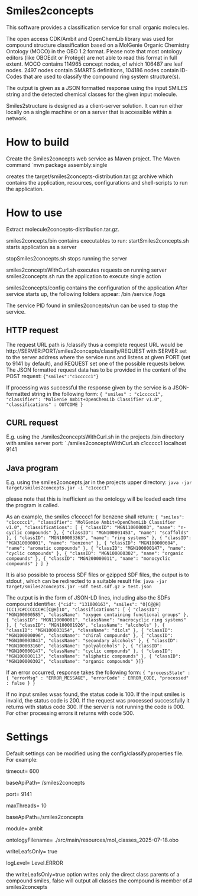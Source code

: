 # Smiles2concepts
This software provides a classification service for small organic molecules.

The open access CDK/Ambit and OpenChemLib library was used for compound structure classification based on a MolGenie Organic Chemistry Ontology (MOCO) in the OBO 1.2 format. Please note that most ontology editors (like OBOEdit or Protégé) are not able to read this format in full extent. MOCO contains 114965 concept nodes, of which 106487 are leaf nodes. 2497 nodes contain SMARTS definitions, 104186 nodes contain ID-Codes that are used to classify the compound ring system structure(s).

The output is given as a JSON formatted response using the input SMILES string and the detected chemical classes for the given input molecule.

Smiles2structure is designed as a client-server solution. It can run either locally on a single machine or on a server that is accessible within a network.

# How to build
Create the Smiles2concepts web service as Maven project. The Maven command 
`mvn package assembly:single

creates the target/smiles2concepts-distribution.tar.gz archive which contains the application, resources, configurations and shell-scripts to run the application.

# How to use
Extract molecule2concepts-distribution.tar.gz.

smiles2concepts/bin contains executables to run: startSmiles2concepts.sh starts application as a server 

stopSmiles2concepts.sh stops running the server 

smiles2conceptsWithCurl.sh executes requests on running server smiles2concepts.sh run the application to execute single action

smiles2concepts/config contains the configuration of the application
After service starts up, the following folders appear: /bin /service /logs

The service PID found in smiles2concepts/run can be used to stop the service.

## HTTP request
The request URL path is /classify thus a complete request URL would be http://SERVER:PORT/smiles2concepts/classify/REQUEST with SERVER set to the server address where the service runs and listens at given PORT (set to 9141 by default), and REQUEST set one of the possible requests below. The JSON formatted request data has to be provided in the content of the POST request: 
`{"smiles":"c1ccccc1"}`

If processing was successful the response given by the service is a JSON-formatted string in the following form: 
`{ "smiles" : "c1ccccc1",  "classifier": "MolGenie Ambit+OpenChemLib Classifier v1.0", "classifications" : OUTCOME }`

## CURL request
E.g. using the ./smiles2conceptsWithCurl.sh in the projects /bin directory with smiles server port:
`./smiles2conceptsWithCurl.sh c1ccccc1 localhost 9141

## Java program
E.g. using the smiles2concepts.jar in the projects upper directory:
`java -jar target/smiles2concepts.jar -i "c1cccc1"`  

please note that this is inefficient as the ontology will be loaded each time the program is called.

As an example, the smiles c1ccccc1 for benzene shall return: 
`{ "smiles": "c1ccccc1", "classifier": "MolGenie Ambit+OpenChemLib Classifier v1.0", "classifications": [ { "classID": "MGN110000003", "name": "n-cyclic compounds" }, { "classID": "MGN100001453", "name": "scaffolds" }, { "classID": "MGN100003363", "name": "ring systems" }, { "classID": "MGN310000001", "name": "benzene" }, { "classID": "MGN100000604", "name": "aromatic compounds" }, { "classID": "MGN100000147", "name": "cyclic compounds" }, { "classID": "MGN100000302", "name": "organic compounds" }, { "classID": "MGN200000011", "name": "monocyclic compounds" } ] }`

It is also possible to process SDF files or gzipped SDF files, the output is to stdout , which can be redirected to a suitable result file:
`java -jar target/smiles2concepts.jar -sdf test.sdf.gz > test.json`

The output is in the form of JSON-LD lines, including also the SDFs compound identifier. 
`{"cid": "131000163", "smiles": "O[C@@H](CC1)C#CCCCCC#C[C@H]1O", "classifications": [ { "classID": "MGN100000585", "className": "oxygen containing functional groups" }, { "classID": "MGN110000001", "className": "macrocyclic ring systems" }, { "classID": "MGN100001926", "className": "alcohols" }, { "classID": "MGN100003154", "className": "diols" }, { "classID": "MGN100000096", "className": "chiral compounds" }, { "classID": "MGN100003043", "className": "secondary alcohols" }, { "classID": "MGN100003160", "className": "polyalcohols" }, { "classID": "MGN100000147", "className": "cyclic compounds" }, { "classID": "MGN100000113", "className": "aliphatic compounds" }, { "classID": "MGN100000302", "className": "organic compounds" }]}`
    
If an error occurred, response takes the following form: 
`{ "processState" : { "errorMsg" : "ERROR_MESSAGE", "errorCode" : ERROR_CODE, "processed" : false } }` 

If no input smiles wsas found, the status code is 100. If the input smiles is invalid, the status code is 200. If the request was processed successfully it returns with status code 300. If the server is not running the code is 000. For other processing errors it returns with code 500.


# Settings
Default settings can be modified using the config/classify.properties file. For example: 

timeout= 600 

baseApiPath= /smiles2concepts 

port= 9141 

maxThreads= 10 

baseApiPath=/smiles2concepts 

module= ambit

ontologyFilename= ./src/main/resources/mol_classes_2025-07-18.obo

writeLeafsOnly= true

logLevel= Level.ERROR

the writeLeafsOnly=true option writes only the direct class parents of a compound smiles, false will output all classes the compound is member of.# smiles2concepts
